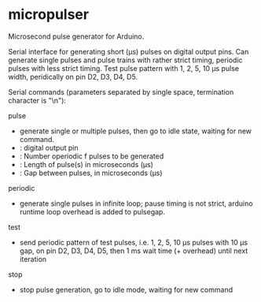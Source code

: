 # micropulser
Microsecond pulse generator for Arduino.

Serial interface for generating short (µs) pulses on digital output pins.
Can generate single pulses and pulse trains with rather strict timing, periodic pulses with less strict timing.
Test pulse pattern with 1, 2, 5, 10 µs pulse width, peridically on pin D2, D3, D4, D5.

Serial commands (parameters separated by single space, termination character is "\n"):

pulse <int pinID>  <int pulseN> <int pulselen> <int pulsegap>
* generate single or multiple pulses, then go to idle state, waiting for new command.
* <int pinID>: digital output pin
* <int pulseN>: Number operiodic <int pin> <int length> <int gap>
f pulses to be generated
* <int pulselen>: Length of pulse(s) in microseconds (µs)
* <int pulsegap>: Gap between pulses, in microseconds (µs)

periodic <int pinID> <int pulselen> <int pulsegap>
* generate single pulses in infinite loop; pause timing is not strict, arduino runtime loop overhead is added to pulsegap.

test
* send periodic pattern of test pulses, i.e. 1, 2, 5, 10 µs pulses with 10 µs gap, on pin D2, D3, D4, D5, then 1 ms wait time (+ overhead) until next iteration

stop
* stop pulse generation, go to idle mode, waiting for new command



